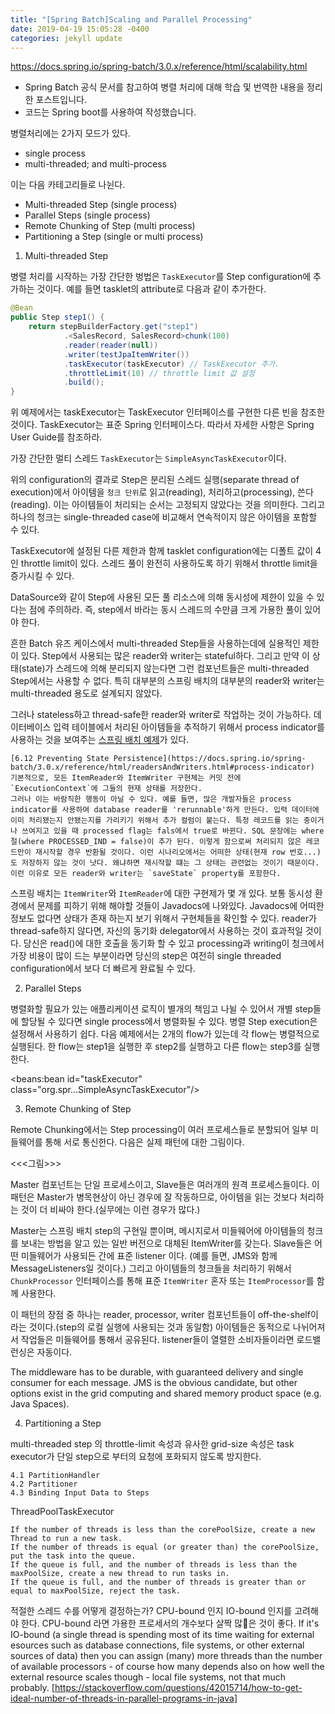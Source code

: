 ```yaml
---
title: "[Spring Batch]Scaling and Parallel Processing"
date: 2019-04-19 15:05:28 -0400
categories: jekyll update
---
```


https://docs.spring.io/spring-batch/3.0.x/reference/html/scalability.html
* Spring Batch 공식 문서를 참고하여 병렬 처리에 대해 학습 및 번역한 내용을 정리한 포스트입니다.
* 코드는 Spring boot를 사용하여 작성했습니다.

병렬처리에는 2가지 모드가 있다.
- single process
- multi-threaded; and multi-process

이는 다음 카테고리들로 나뉜다.
- Multi-threaded Step (single process)
- Parallel Steps (single process)
- Remote Chunking of Step (multi process)
- Partitioning a Step (single or multi process)

1. Multi-threaded Step

병렬 처리를 시작하는 가장 간단한 벙법은 `TaskExecutor`를 Step configuration에 추가하는 것이다.
예를 들면 tasklet의 attribute로 다음과 같이 추가한다.
```java
@Bean
public Step step1() {
    return stepBuilderFactory.get("step1")
            .<SalesRecord, SalesRecord>chunk(100)
            .reader(reader(null))
            .writer(testJpaItemWriter())
            .taskExecutor(taskExecutor) // TaskExecutor 추가.
            .throttleLimit(10) // throttle limit 값 설정
            .build();
}
```
위 예제에서는 taskExecutor는 TaskExecutor 인터페이스를 구현한 다른 빈을 참조한 것이다.
TaskExecutor는 표준 Spring 인터페이스다. 따라서 자세한 사항은 Spring User Guide를 참조하라.

가장 간단한 멀티 스레드 `TaskExecutor`는 `SimpleAsyncTaskExecutor`이다.

위의 configuration의 결과로 Step은 분리된 스레드 실행(separate thread of execution)에서 아이템을 `청크 단위`로 읽고(reading), 처리하고(processing), 쓴다(reading).
이는 아이템들이 처리되는 순서는 고정되지 않았다는 것을 의미한다. 그리고 하나의 청크는 single-threaded case에 비교해서 연속적이지 않은 아이템을 포함할 수 있다.

TaskExecutor에 설정된 다른 제한과 함께 tasklet configuration에는 디폴트 값이 4인 throttle limit이 있다.
스레드 풀이 완전히 사용하도록 하기 위해서 throttle limit을 증가시킬 수 있다.

DataSource와 같이 Step에 사용된 모든 풀 리소스에 의해 동시성에 제한이 있을 수 있다는 점에 주의하라.
즉, step에서 바라는 동시 스레드의 수만큼 크게 가용한 풀이 있어야 한다.

흔한 Batch 유즈 케이스에서 multi-threaded Step들을 사용하는데에 실용적인 제한이 있다.
Step에서 사용되는 많은 reader와 writer는 stateful하다. 그리고 만약 이 상태(state)가 스레드에 의해 분리되지 않는다면 그런 컴포넌트들은 multi-threaded Step에서는 사용할 수 없다.
특히 대부분의 스프링 배치의 대부분의 reader와 writer는 multi-threaded 용도로 설계되지 않았다.

그러나 stateless하고 thread-safe한 reader와 writer로 작업하는 것이 가능하다.
데이터베이스 입력 테이블에서 처리된 아이템들을 추적하기 위해서 process indicator를 사용하는 것을 보여주는 [스프링 배치 예제](https://docs.spring.io/spring-batch/3.0.x/reference/html/readersAndWriters.html#process-indicator)가 있다.

    [6.12 Preventing State Persistence](https://docs.spring.io/spring-batch/3.0.x/reference/html/readersAndWriters.html#process-indicator)
    기본적으로, 모든 ItemReader와 ItemWriter 구현체는 커밋 전에 `ExecutionContext`에 그들의 현재 상태를 저장한다.
    그러나 이는 바람직한 행동이 아닐 수 있다. 예를 들면, 많은 개발자들은 process indicator를 사용하여 database reader를 'rerunnable'하게 만든다. 입력 데이터에 이미 처리됐는지 안됐는지를 가리키기 위해서 추가 컬럼이 붙는다. 특정 레코드를 읽는 중이거나 쓰여지고 있을 때 processed flag는 fals에서 true로 바뀐다. SQL 문장에는 where 절(where PROCESSED_IND = false)이 추가 된다. 이렇게 함으로써 처리되지 않은 레코드만이 재시작할 경우 반환될 것이다. 이런 시나리오에서는 어떠한 상태(현재 row 번호...)도 저장하지 않는 것이 낫다. 왜냐하면 재시작할 떄는 그 상태는 관련없는 것이기 때문이다. 이런 이유로 모든 reader와 writer는 `saveState` property를 포함한다.

스프링 배치는 `ItemWriter`와 `ItemReader`에 대한 구현제가 몇 개 있다. 보통 동시성 환경에서 문제를 피하기 위해 해야할 것들이 Javadocs에 나와있다.
Javadocs에 어떠한 정보도 없다면 상태가 존재 하는지 보기 위해서 구현체들을 확인할 수 있다. 
reader가 thread-safe하지 않다면, 자신의 동기화 delegator에서 사용하는 것이 효과적일 것이다.
당신은 read()에 대한 호출을 동기화 할 수 있고 processing과 writing이 청크에서 가장 비용이 많이 드는 부분이라면 
당신의 step은 여전히 single threaded configuration에서 보다 더 빠르게 완료될 수 있다.


2. Parallel Steps

병렬화할 필요가 있는 애플리케이션 로직이 별개의 책임고 나뉠 수 있어서 개별 step들에 할당될 수 있다면 single process에서 병렬화될 수 있다.
병렬 Step execution은 설정해서 사용하기 쉽다.
다음 예제에서는 2개의 flow가 있는데 각 flow는 병렬적으로 실행된다.
한 flow는 step1을 실행한 후 step2를 실행하고
다른 flow는 step3를 실행한다.

<job id="job1">
    <split id="split1" task-executor="taskExecutor" next="step4">
        <flow>
            <step id="step1" parent="s1" next="step2"/>
            <step id="step2" parent="s2"/>
        </flow>
        <flow>
            <step id="step3" parent="s3"/>
        </flow>
    </split>
    <step id="step4" parent="s4"/>
</job>

<beans:bean id="taskExecutor" class="org.spr...SimpleAsyncTaskExecutor"/>


3. Remote Chunking of Step

Remote Chunking에서는 Step processing이 여러 프로세스들로 분할되어 일부 미들웨어를 통해 서로 통신한다.
다음은 실제 패턴에 대한 그림이다.

<<<그림>>>

Master 컴포넌트는 단일 프로세스이고, Slave들은 여러개의 원격 프로세스들이다. 
이 패턴은 Master가 병목현상이 아닌 경우에 잘 작동하므로, 아이템을 읽는 것보다 처리하는 것이 더 비싸야 한다.(실무에는 이런 경우가 많다.)

Master는 스프링 배치 step의 구현일 뿐이며, 메시지로서 미들웨어에 아이템들의 청크를 보내는 방법을 알고 있는 일반 버전으로 대체된 ItemWriter를 갖는다.
Slave들은 어떤 미들웨어가 사용되든 간에 표준 listener 이다. (예를 들면, JMS와 함께 MessageListeners일 것이다.)
그리고 아이템들의 청크들을 처리하기 위해서 `ChunkProcessor` 인터페이스를 통해 표준 `ItemWriter` 혼자 또는 `ItemProcessor`를 함께 사용한다. 

이 패턴의 장점 중 하나는 reader, processor, writer 컴포넌트들이 off-the-shelf이라는 것이다.(step의 로컬 실행에 사용되는 것과 동일함)
아이템들은 동적으로 나뉘어져서 작업들은 미들웨어를 통해서 공유된다. listener들이 열렬한 소비자들이라면 로드밸런싱은 자동이다.

The middleware has to be durable, with guaranteed delivery and single consumer for each message. 
JMS is the obvious candidate, but other options exist in the grid computing and shared memory product space (e.g. Java Spaces).


4. Partitioning a Step

multi-threaded step 의 throttle-limit 속성과 유사한 grid-size 속성은 task executor가 단일 step으로 부터의 요청에 포화되지 않도록 방지한다.

    4.1 PartitionHandler
    4.2 Partitioner
    4.3 Binding Input Data to Steps



ThreadPoolTaskExecutor

    If the number of threads is less than the corePoolSize, create a new Thread to run a new task.
    If the number of threads is equal (or greater than) the corePoolSize, put the task into the queue.
    If the queue is full, and the number of threads is less than the maxPoolSize, create a new thread to run tasks in.
    If the queue is full, and the number of threads is greater than or equal to maxPoolSize, reject the task.


적절한 스레드 수를 어떻게 결정하는가?
    CPU-bound 인지 IO-bound 인지를 고려해야 한다.
    CPU-bound 라면 가용한 프로세서의 개수보다 살짝 많은 것이 좋다.
    If it's IO-bound (a single thread is spending most of its time waiting for external esources such as database connections, file systems, or other external sources of data) then you can assign (many) more threads than the number of available processors - of course how many depends also on how well the external resource scales though - local file systems, not that much probably.
    [https://stackoverflow.com/questions/42015714/how-to-get-ideal-number-of-threads-in-parallel-programs-in-java]
    